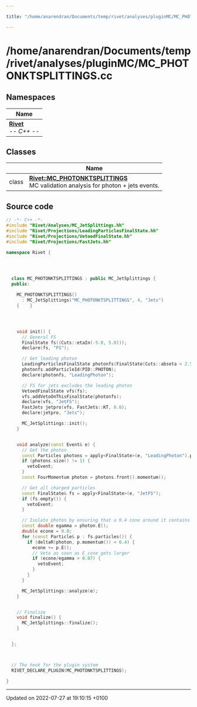 ```yaml
---

title: "/home/anarendran/Documents/temp/rivet/analyses/pluginMC/MC_PHOTONKTSPLITTINGS.cc"

---
```


# /home/anarendran/Documents/temp/rivet/analyses/pluginMC/MC_PHOTONKTSPLITTINGS.cc



## Namespaces

| Name           |
| -------------- |
| **[Rivet](http://example.org/namespaces/namespacerivet/)** <br>-*- C++ -*-  |

## Classes

|                | Name           |
| -------------- | -------------- |
| class | **[Rivet::MC_PHOTONKTSPLITTINGS](http://example.org/classes/classrivet_1_1mc__photonktsplittings/)** <br>MC validation analysis for photon + jets events.  |




## Source code

```cpp
// -*- C++ -*-
#include "Rivet/Analyses/MC_JetSplittings.hh"
#include "Rivet/Projections/LeadingParticlesFinalState.hh"
#include "Rivet/Projections/VetoedFinalState.hh"
#include "Rivet/Projections/FastJets.hh"

namespace Rivet {

  


  class MC_PHOTONKTSPLITTINGS : public MC_JetSplittings {
  public:

    MC_PHOTONKTSPLITTINGS()
      : MC_JetSplittings("MC_PHOTONKTSPLITTINGS", 4, "Jets")
    {    }




    void init() {
      // General FS
      FinalState fs((Cuts::etaIn(-5.0, 5.0)));
      declare(fs, "FS");

      // Get leading photon
      LeadingParticlesFinalState photonfs(FinalState(Cuts::abseta < 2.5 && Cuts::pT >= 30*GeV));
      photonfs.addParticleId(PID::PHOTON);
      declare(photonfs, "LeadingPhoton");

      // FS for jets excludes the leading photon
      VetoedFinalState vfs(fs);
      vfs.addVetoOnThisFinalState(photonfs);
      declare(vfs, "JetFS");
      FastJets jetpro(vfs, FastJets::KT, 0.6);
      declare(jetpro, "Jets");

      MC_JetSplittings::init();
    }


    void analyze(const Event& e) {
      // Get the photon
      const Particles photons = apply<FinalState>(e, "LeadingPhoton").particles();
      if (photons.size() != 1) {
        vetoEvent;
      }
      const FourMomentum photon = photons.front().momentum();

      // Get all charged particles
      const FinalState& fs = apply<FinalState>(e, "JetFS");
      if (fs.empty()) {
        vetoEvent;
      }

      // Isolate photon by ensuring that a 0.4 cone around it contains less than 7% of the photon's energy
      const double egamma = photon.E();
      double econe = 0.0;
      for (const Particle& p : fs.particles()) {
        if (deltaR(photon, p.momentum()) < 0.4) {
          econe += p.E();
          // Veto as soon as E_cone gets larger
          if (econe/egamma > 0.07) {
            vetoEvent;
          }
        }
      }

      MC_JetSplittings::analyze(e);
    }


    // Finalize
    void finalize() {
      MC_JetSplittings::finalize();
    }


  };



  // The hook for the plugin system
  RIVET_DECLARE_PLUGIN(MC_PHOTONKTSPLITTINGS);

}
```


-------------------------------

Updated on 2022-07-27 at 19:10:15 +0100
